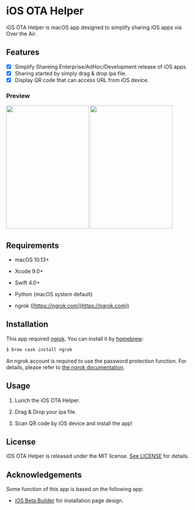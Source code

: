# iOS OTA Helper

iOS OTA Helper is macOS app designed to simplify sharing iOS apps via Over the Air.


## Features

- [x] Simplify Shareing Enterprise/AdHoc/Development release of iOS apps.
- [x] Sharing started by simply drag & drop ipa file.
- [x] Display QR code that can access URL from iOS device.

### Preview

<img  src="https://raw.githubusercontent.com/watanabetoshinori/iOS-OTA-Helper/master/Preview/1.png" width="223" height="332"> <img  src="https://raw.githubusercontent.com/watanabetoshinori/iOS-OTA-Helper/master/Preview/2.png" width="223" height="332">


## Requirements

- macOS 10.13+
- Xcode 9.0+
- Swift 4.0+

- Python (macOS system default)
- ngrok ([https://ngrok.com](https://ngrok.com))


## Installation

This app required [ngrok](https://ngrok.com). You can install it by [homebrew](https://brew.sh):

```bash
$ brew cask install ngrok
```

An ngrok account is required to use the password protection function. 
For details, please refer to [the ngrok documentation](https://ngrok.com/docs#authtoken).


## Usage

1. Lunch the iOS OTA Helper.

2. Drag & Drop your ipa file.

3. Scan QR code by iOS device and install the app!


## License

iOS OTA Helper is released under the MIT license. [See LICENSE](https://github.com/watanabetoshinori/iOS-OTA-Helper/blob/master/LICENSE) for details.


## Acknowledgements

Some function of this app is based on the following app:

- [iOS Beta Builder](https://github.com/HunterHillegas/iOS-BetaBuilder) for installation page design.
